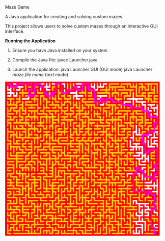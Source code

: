 Maze Game

A Java application for creating and solving custom mazes.

This project allows users to solve custom mazes through an interactive GUI interface.

**Running the Application**
1. Ensure you have Java installed on your system.

2. Compile the Java file:
javac Launcher.java

3. Launch the application:
java Launcher GUI (GUI mode)
java Launcher *maze file name* (text mode)

![Maze Game Screenshot](maze.PNG)
